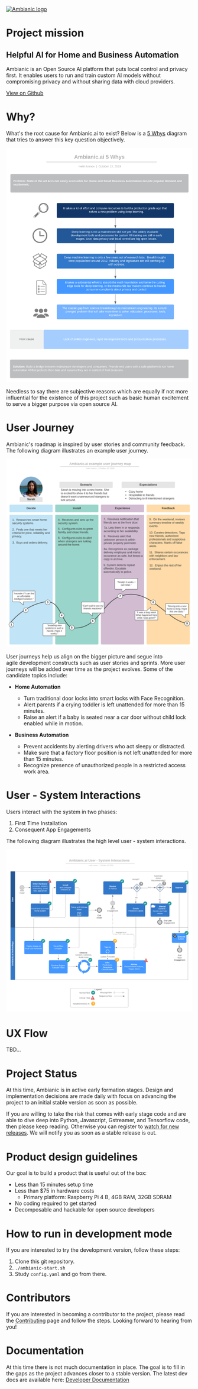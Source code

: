
[![Ambianic logo](https://avatars2.githubusercontent.com/u/52052162?s=200&v=4)](https://ambianic.ai)

# Project mission
## Helpful AI for Home and Business Automation

Ambianic is an Open Source AI platform that puts local control and privacy
first. It enables users to run and train custom AI models
without compromising privacy and without sharing data with cloud providers.

[View on Github](https://github.com/ambianic/ambianic-core)

# Why?

What's the root cause for Ambianic.ai to exist? Below is a
[5 Whys](https://en.wikipedia.org/wiki/Five_whys) diagram that
tries to answer this key question objectively.

[![Ambianic 5 Whys](assets/ambianic-5whys.svg)](https://www.lucidchart.com/invitations/accept/5e0e2084-0d50-499b-afa3-7bea9f82d1f9)

Needless to say there are
subjective reasons which are equally if not more influential for the existence
of this project such as basic human excitement to serve a bigger purpose
via open source AI.

# User Journey

Ambianic's roadmap is inspired by user stories and community feedback.
The following diagram illustrates an example user journey.

[![Ambianic example user journey](assets/ambianic-example-user-journey.svg)](https://www.lucidchart.com/invitations/accept/b350d806-3c50-46cb-a39a-98b766f1c4af)


User journeys help us align on the bigger picture and segue into  
agile development constructs such as user stories and sprints.
More user journeys will be added over time as the project evolves. Some of the
candidate topics include:

- **Home Automation**
    - Turn traditional door locks into smart locks with Face Recognition.
    - Alert parents if a crying toddler is left unattended for more than 15 minutes.
    - Raise an alert if a baby is seated near a car door without child lock enabled while in motion.

- **Business Automation**
    - Prevent accidents by alerting drivers who act sleepy or distracted.
    - Make sure that a factory floor position is not left unattended for more than 15 minutes.
    - Recognize presence of unauthorized people in a restricted access work area.

# User - System Interactions

Users interact with the system in two phases:

1. First Time Installation
2. Consequent App Engagements

The following diagram illustrates the high level user - system interactions.

[![Ambianic User - System Interactions](assets/ambianic-user-system-interactions.svg)](https://www.lucidchart.com/invitations/accept/78d403ce-ebf5-45b3-a4c3-8b89679b0667)

# UX Flow

TBD...

# Project Status
At this time, Ambianic is in active early formation stages. Design and implementation decisions are made daily with focus on advancing the project to an initial stable version as soon as possible.

If you are willing to take the risk that comes with early stage code and are able to dive deep into Python, Javascript, Gstreamer, and Tensorflow code, then please keep reading. Otherwise you can register to [watch for new releases](https://github.com/ambianic/ambianic-core). We will notify you as soon as a stable release is out.

# Product design guidelines

Our goal is to build a product that is useful out of the box:

 - Less than 15 minutes setup time
 - Less than $75 in hardware costs
   + Primary platform: Raspberry Pi 4 B, 4GB RAM, 32GB SDRAM
 - No coding required to get started
 - Decomposable and hackable for open source developers

# How to run in development mode
If you are interested to try the development version, follow these steps:

1. Clone this git repository.
2. `./ambianic-start.sh`
3. Study `config.yaml` and go from there.

# Contributors
If you are interested in becoming a contributor to the project, please read the [Contributing](legal/CONTRIBUTING.md) page and follow the steps. Looking forward to hearing from you!

# Documentation

At this time there is not much documentation in place. The goal is to fill in the gaps as the project advances closer to a stable version. The latest dev docs are available here:
[Developer Documentation](https://ambianic.github.io/ambianic-core/ambianic-python-api/)
